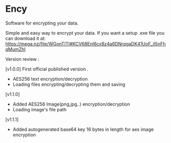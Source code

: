 # Ency
Software for encrypting your data.

Simple and easy way to encrypt your data. If you want a setup .exe file you can download it at: https://mega.nz/file/WGonTITI#KCV68Enl6cx8z4a6DNrqgaDK41UoF_il5nFhqMumZhI  

Version review :

[v1.0.0]
First official published version . 
  - AES256 text encryption/decryption
  - Loading files encrypting/decrypting them and saving 

[v1.1.0]
  - Added AES256 Image(png,jpg..) encryption/decryption
  - Loading image's file path

[v1.1.1]
  - Added autogenerated base64 key 16 bytes in length for aes image encryption
